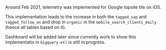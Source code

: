 Around Feb 2021, telemetry was implemented for Google topsite tile on iOS. 

This implementation leads to the increase in both the `tagged_sap` and `tagged_follow_on` and drop in `organic` in the `mobile_search_clients_daily` (hence all tables based on it). 

Dashboard will be added later since currently work to show this implementatio in `bigquery-etl` is still in progress. 
